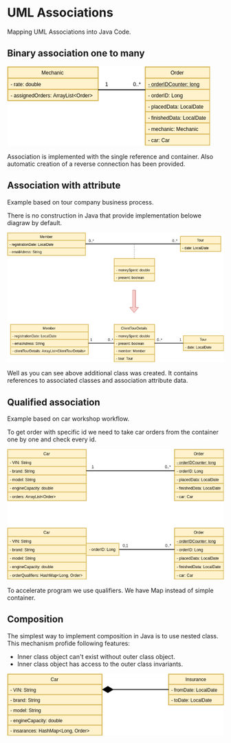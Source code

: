 # UML Associations

Mapping UML Associations into Java Code.

## Binary association one to many

![alt text](./res/binaryAssociation.png)

Association is implemented with the single reference and container.
Also automatic creation of a reverse connection has been provided.


## Association with attribute
Example based on tour company business process.

There is no construction in Java that provide implementation belowe diagraw by default.  

![alt text](./res/associationWithAttributeFinal.png)

Well as you can see above additional class was created. 
It contains references to associated classes and association attribute data. 


## Qualified association
Example based on car workshop workflow.

To get order with specific id we need to take car orders from the container one by one and check every id.

![alt text](./res/qualifiedAssociation.png)

To accelerate program we use qualifiers. We have Map instead of simple container.


## Composition

The simplest way to implement composition in Java is to use nested class. This mechanism profide following features:
- Inner class object can't exist without outer class object.
- Inner class object has access to the outer class invariants.

![alt text](./res/Composition.png)
